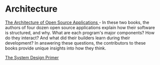 # Architecture

[The Architecture of Open Source Applications ](http://aosabook.org/en/index.html)- In these two books, the authors of four dozen open source applications explain how their software is structured, and why. What are each program's major components? How do they interact? And what did their builders learn during their development? In answering these questions, the contributors to these books provide unique insights into how they think.


[The System Design Primer](https://github.com/donnemartin/system-design-primer)
